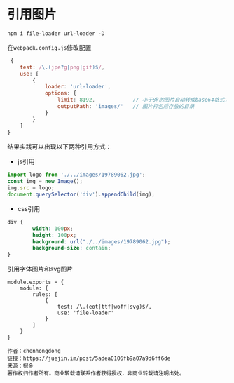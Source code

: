 # 引用图片

`npm i file-loader url-loader -D`

在`webpack.config.js`修改配置

```js
 {
    test: /\.(jpe?g|png|gif)$/,
    use: [
        {
            loader: 'url-loader',
            options: {
                limit: 8192,            // 小于8k的图片自动转成base64格式，并且不会存在实体图片
                outputPath: 'images/'   // 图片打包后存放的目录
            }
        }
    ]
}
```
结果实践可以出现以下两种引用方式：

* js引用

```js
import logo from './../images/19789062.jpg';
const img = new Image();
img.src = logo;
document.querySelector('div').appendChild(img);
```

* css引用

```css
div {
        width: 100px;
        height: 100px;
        background: url("./../images/19789062.jpg");
        background-size: contain;
}
```

引用字体图片和svg图片

```
module.exports = {
    module: {
        rules: [
            {
                test: /\.(eot|ttf|woff|svg)$/,
                use: 'file-loader'
            }
        ]
    }
}

作者：chenhongdong
链接：https://juejin.im/post/5adea0106fb9a07a9d6ff6de
来源：掘金
著作权归作者所有。商业转载请联系作者获得授权，非商业转载请注明出处。
```